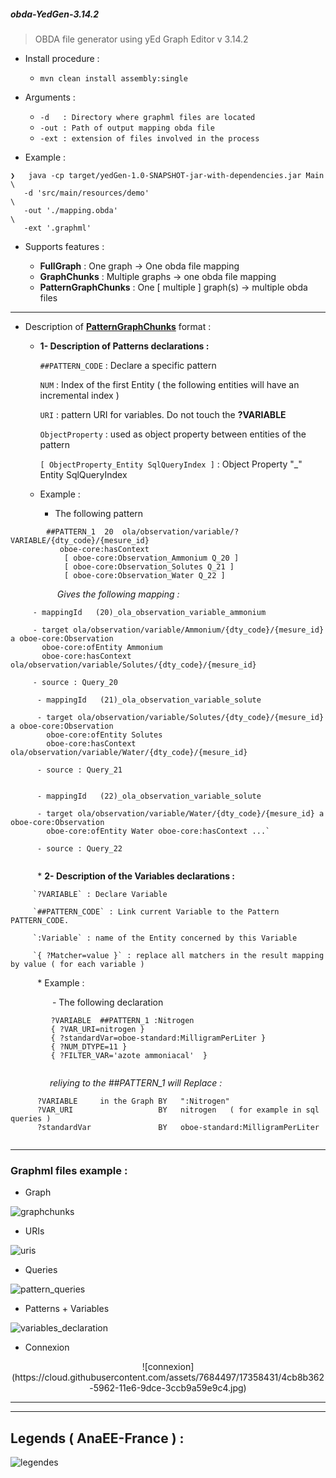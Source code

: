 <h5>obda-YedGen-3.14.2</h5>

 > OBDA file generator using yEd Graph Editor v 3.14.2

- Install procedure :

   - ` mvn clean install assembly:single `

- Arguments :
 
   - `-d   : Directory where graphml files are located `
   - `-out : Path of output mapping obda file `
   - `-ext : extension of files involved in the process `


- Example :

```
❯   java -cp target/yedGen-1.0-SNAPSHOT-jar-with-dependencies.jar Main  \
   -d 'src/main/resources/demo'                                         \
   -out './mapping.obda'                                                \
   -ext '.graphml'
```

- Supports features :

   - **FullGraph** : One graph -> One obda file mapping
   - **GraphChunks** : Multiple graphs -> one obda file mapping
   - **PatternGraphChunks** : One [ multiple ] graph(s) -> multiple obda files
 
----------------------------------------------------------------------------------

- Description of [**PatternGraphChunks**]( https://github.com/rac021/yedGen/blob/master/README.md#graphml-files-example-) format :

   *  **1- Description of Patterns declarations :**
   
      `##PATTERN_CODE` : Declare a specific pattern

      `NUM` : Index of the first Entity ( the following entities will have an incremental index )
      
      `URI` : pattern URI for variables. Do not touch the **?VARIABLE**
      
      `ObjectProperty` : used as object property between entities of the pattern
      
      `[ ObjectProperty_Entity SqlQueryIndex ]` : Object Property "_" Entity SqlQueryIndex

   * Example :

      - The following pattern 
   
```
        ##PATTERN_1  20  ola/observation/variable/?VARIABLE/{dty_code}/{mesure_id} 
           oboe-core:hasContext 
            [ oboe-core:Observation_Ammonium Q_20 ] 
            [ oboe-core:Observation_Solutes Q_21 ] 
            [ oboe-core:Observation_Water Q_22 ]

```  

 &nbsp;&nbsp;&nbsp;&nbsp;&nbsp;&nbsp;&nbsp;&nbsp;
 &nbsp;&nbsp;&nbsp;&nbsp;&nbsp;&nbsp;&nbsp;&nbsp;&nbsp;
 *Gives the following mapping :*
         
 
 ```
      - mappingId	(20)_ola_observation_variable_ammonium 
      
      - target ola/observation/variable/Ammonium/{dty_code}/{mesure_id} a oboe-core:Observation 
        oboe-core:ofEntity Ammonium 
        oboe-core:hasContext ola/observation/variable/Solutes/{dty_code}/{mesure_id}
      
      - source : Query_20
```  

```  
      - mappingId	(21)_ola_observation_variable_solute
      
      - target ola/observation/variable/Solutes/{dty_code}/{mesure_id} a oboe-core:Observation
        oboe-core:ofEntity Solutes 
        oboe-core:hasContext ola/observation/variable/Water/{dty_code}/{mesure_id}
      
      - source : Query_21
   
```

```  
      - mappingId	(22)_ola_observation_variable_solute
      
      - target ola/observation/variable/Water/{dty_code}/{mesure_id} a oboe-core:Observation 
        oboe-core:ofEntity Water oboe-core:hasContext ...`
      
      - source : Query_22
   
```  
   
&nbsp;&nbsp;&nbsp;&nbsp;&nbsp;&nbsp; &nbsp;&nbsp;&nbsp; *  **2- Description of the Variables declarations :**
   
         `?VARIABLE` : Declare Variable
   
         `##PATTERN_CODE` : Link current Variable to the Pattern PATTERN_CODE.
        
         `:Variable` : name of the Entity concerned by this Variable
         
         `{ ?Matcher=value }` : replace all matchers in the result mapping by value ( for each variable )
   

   &nbsp;&nbsp;&nbsp;&nbsp;&nbsp;&nbsp;&nbsp;&nbsp;&nbsp;&nbsp; * Example :

   &nbsp;&nbsp;&nbsp;&nbsp;&nbsp;&nbsp;&nbsp;&nbsp;&nbsp;&nbsp;&nbsp;&nbsp;&nbsp;&nbsp;&nbsp;&nbsp; - The following declaration 

```  
         ?VARIABLE  ##PATTERN_1 :Nitrogen 
         { ?VAR_URI=nitrogen } 
         { ?standardVar=oboe-standard:MilligramPerLiter } 
         { ?NUM_DTYPE=11 } 
         { ?FILTER_VAR='azote ammoniacal'  } 
      
```  


 &nbsp;&nbsp;&nbsp;&nbsp;&nbsp;&nbsp;&nbsp;&nbsp;
 &nbsp;&nbsp;&nbsp;&nbsp;&nbsp;&nbsp; *reliying to the ##PATTERN_1 will Replace :*

   ```  
         ?VARIABLE     in the Graph BY   ":Nitrogen"
         ?VAR_URI                   BY   nitrogen   ( for example in sql queries )
         ?standardVar               BY   oboe-standard:MilligramPerLiter
    
``` 
----------------------------------------------------------------------------------


### Graphml files example :
 
   - Graph 

![graphchunks](https://cloud.githubusercontent.com/assets/7684497/17357917/617c5234-595f-11e6-8b72-5f0ee9615828.jpg)


   - URIs 

![uris](https://cloud.githubusercontent.com/assets/7684497/17358066/27b5ed2a-5960-11e6-887f-3b2cb5641e4f.jpg)


   - Queries 

![pattern_queries](https://cloud.githubusercontent.com/assets/7684497/17855399/d4be1c3c-6878-11e6-969a-f98deb9c0005.png)


   - Patterns + Variables 

![variables_declaration](https://cloud.githubusercontent.com/assets/7684497/17358262/470792ea-5961-11e6-9a60-fbf46de3d60c.jpg)

   - Connexion 
<p align="center">
![connexion](https://cloud.githubusercontent.com/assets/7684497/17358431/4cb8b362-5962-11e6-9dce-3ccb9a59e9c4.jpg)
</p>


----------------------------------------------------------------------------------
----------------------------------------------------------------------------------

## Legends ( AnaEE-France ) :

![legendes](https://cloud.githubusercontent.com/assets/7684497/17859538/4de12508-688a-11e6-9c00-f1d625fa0fe3.png)



